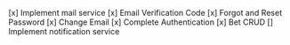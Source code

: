 [x] Implement mail service
[x] Email Verification Code
[x] Forgot and Reset Password
[x] Change Email
[x] Complete Authentication
[x] Bet CRUD
[] Implement notification service
